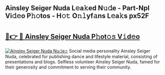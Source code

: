 ## Ainsley Seiger Nuda L𝚎a𝚔ed N𝚞𝚍e - Part-Npl Vi𝚍𝚎o P𝚑𝚘tos - H𝚘𝚝 O𝚗𝚕yf𝚊ns L𝚎a𝚔s px52F

# <h2><a href="http://kf48ln.oniu.top/?m=Ainsley+Seiger+Nuda">🔗👉 🔴 Ainsley Seiger Nuda P𝚑ot𝚘𝚜 V𝚒d𝚎o</a></h2>

[![Ainsley Seiger Nuda Nu𝚍e𝚜](https://i.imgur.com/0qMVB7G.gif)](http://kf48ln.oniu.top/?m=Ainsley+Seiger+Nuda)
Social media personality Ainsley Seiger Nuda, celebrated for publishing dance and lifestyle material, consisting of presentations and blogs. Selfless volunteer Ainsley Seiger Nuda, famed for their generosity and commitment to serving their community.  
